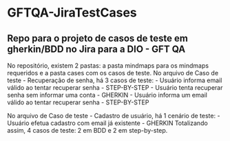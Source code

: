 # GFTQA-JiraTestCases

## Repo para o projeto de casos de teste em gherkin/BDD no Jira para a DIO - GFT QA

No repositório, existem 2 pastas: a pasta mindmaps para os mindmaps requeridos e a pasta cases com os casos de teste.
No arquivo de Caso de teste - Recuperação de senha, há 3 casos de teste:
	- Usuário informa email válido ao tentar recuperar senha - STEP-BY-STEP
	- Usuário tenta recuperar senha sem informar uma conta - GHERKIN
	- Usuário informa um email válido ao tentar recuperar senha - STEP-BY-STEP
	
No arquivo de Caso de teste - Cadastro de usuário, há 1 cenário de teste:
	- Usuário efetua cadastro com email já existente - GHERKIN
Totalizando assim, 4 casos de teste: 2 em BDD e 2 em step-by-step.
